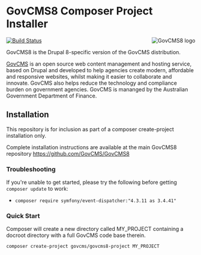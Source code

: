 # GovCMS8 Composer Project Installer
<img src="https://www.drupal.org/files/styles/grid-3/public/project-images/govcms8.png" alt="GovCMS8 logo" align="right"/>

[![Build Status](https://travis-ci.org/govCMS/GovCMS8-project.svg?branch=1.x)](https://travis-ci.org/govCMS/GovCMS8-project)

GovCMS8 is the Drupal 8-specific version of the GovCMS distribution.

[GovCMS](https://www.govcms.gov.au) is an open source web content management and hosting service, based on Drupal and developed to help agencies create modern, affordable and responsive websites, whilst making it easier to collaborate and innovate. GovCMS also helps reduce the technology and compliance burden on government agencies.  GovCMS is mananged by the Australian Government Department of Finance.

## Installation

This repository is for inclusion as part of a composer create-project installation only.

Complete installation instructions are available at the main GovCMS8 repository https://github.com/GovCMS/GovCMS8

### Troubleshooting

If you're unable to get started, please try the following before getting `composer update` to work:
* `composer require symfony/event-dispatcher:"4.3.11 as 3.4.41"`

### Quick Start

Composer will create a new directory called MY_PROJECT containing a docroot directory with a full GovCMS code base therein.

    composer create-project govcms/govcms8-project MY_PROJECT
